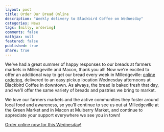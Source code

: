 ```yaml
---
layout: post
title: Order Our Bread Online
description: "Weekly delivery to Blackbird Coffee on Wednesday"
categories: News
tags: [milly, ordering]
comments: false
mathjax: null
featured: false
published: true
share: true
---
```


We've had a great summer of happy responses to our breads at farmers markets in Milledgeville and Macon, thank you all! Now we're excited to offer an additional way to get our bread every week in Milledgeville: [online ordering](/order), delivered to an easy pickup location Wednesday afternoons at Blackbird Coffee in downtown. As always, the bread is baked fresh that day, and we'll offer the same variety of breads and pastries we bring to market.

We love our farmers markets and the active communities they foster around local food and awareness, so you'll continue to see us out at Milledgeville at the Green Market and in Macon at Mulberry Market, and continue to appreciate your support everywhere we see you in town!

[Order online now for this Wednesday!](/order)
